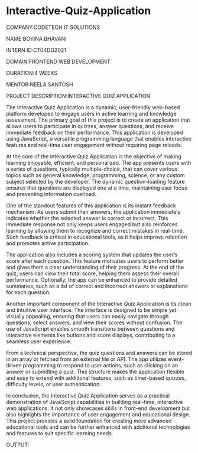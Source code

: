 # Interactive-Quiz-Application
COMPANY:CODETECH IT SOLUTIONS

NAME:BOYINA BHAVANI

INTERN ID:CT04DG2021

DOMAIN:FRONTEND WEB DEVELOPMENT

DURATION:4 WEEKS

MENTOR:NEELA SANTOSH

PROJECT DESCRIPTION:INTERACTIVE QUIZ APPLICATION

The Interactive Quiz Application is a dynamic, user-friendly web-based platform developed to engage users in active learning and knowledge assessment. The primary goal of this project is to create an application that allows users to participate in quizzes, answer questions, and receive immediate feedback on their performance. This application is developed using JavaScript, a versatile programming language that enables interactive features and real-time user engagement without requiring page reloads.

At the core of the Interactive Quiz Application is the objective of making learning enjoyable, efficient, and personalized. The app presents users with a series of questions, typically multiple-choice, that can cover various topics such as general knowledge, programming, science, or any custom subject selected by the developer. The dynamic question-loading feature ensures that questions are displayed one at a time, maintaining user focus and preventing information overload.

One of the standout features of this application is its instant feedback mechanism. As users submit their answers, the application immediately indicates whether the selected answer is correct or incorrect. This immediate response not only keeps users engaged but also reinforces learning by allowing them to recognize and correct mistakes in real-time. Such feedback is critical in educational tools, as it helps improve retention and promotes active participation.

The application also includes a scoring system that updates the user’s score after each question. This feature motivates users to perform better and gives them a clear understanding of their progress. At the end of the quiz, users can view their total score, helping them assess their overall performance. Optionally, the app can be enhanced to provide detailed summaries, such as a list of correct and incorrect answers or explanations for each question.

Another important component of the Interactive Quiz Application is its clean and intuitive user interface. The interface is designed to be simple yet visually appealing, ensuring that users can easily navigate through questions, select answers, and view their scores without confusion. The use of JavaScript enables smooth transitions between questions and interactive elements like buttons and score displays, contributing to a seamless user experience.

From a technical perspective, the quiz questions and answers can be stored in an array or fetched from an external file or API. The app utilizes event-driven programming to respond to user actions, such as clicking on an answer or submitting a quiz. This structure makes the application flexible and easy to extend with additional features, such as timer-based quizzes, difficulty levels, or user authentication.

In conclusion, the Interactive Quiz Application serves as a practical demonstration of JavaScript capabilities in building real-time, interactive web applications. It not only showcases skills in front-end development but also highlights the importance of user engagement and educational design. This project provides a solid foundation for creating more advanced educational tools and can be further enhanced with additional technologies and features to suit specific learning needs.

OUTPUT:


